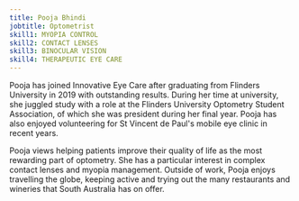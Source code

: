 ```yaml
---
title: Pooja Bhindi
jobtitle: Optometrist
skill1: MYOPIA CONTROL
skill2: CONTACT LENSES
skill3: BINOCULAR VISION
skill4: THERAPEUTIC EYE CARE
---
```

Pooja has joined Innovative Eye Care after graduating from Flinders University in 2019 with outstanding results. During her time at university, she juggled study with a role at the Flinders University Optometry Student Association, of which she was president during her final year. Pooja has also enjoyed volunteering for St Vincent de Paul's mobile eye clinic in recent years.

Pooja views helping patients improve their quality of life as the most rewarding part of optometry. She has a particular interest in complex contact lenses and myopia management. Outside of work, Pooja enjoys travelling the globe, keeping active and trying out the many restaurants and wineries that South Australia has on offer.
